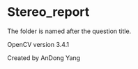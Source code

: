 # Stereo_report
The folder is named after the question title.

OpenCV version 3.4.1

Created by AnDong Yang

